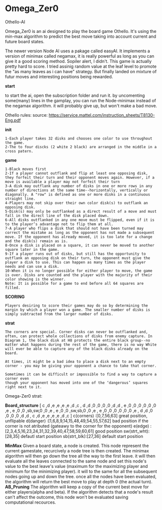 # Omega_Zer0

 Othello-AI

 Omega_Zer0 is an ai designed to play the board game Othello.
 It's using the min-max algorithm to predict the best move taking into account current and future board states.
 
 The newer version Node AI uses a pakage called easyAI. It implements a version of minimax called negamax, it is really powerful as long as you can give it a good scoring method. Sopiler alert, I didn't. This game is actually pretty hard to score. I tried assinig random value at the leaf level to promote the "as many leaves as i can have" strategy. But finally landed on mixture of futur moves and interesting positions being rewarded.

__start__

to start the ai, open the subscription folder and run it.
by uncomenting some(many) lines in the gamplay, you can run the Node-minimax instead of the negamax algorithm. it will probably give up, but won't make a bad move.

Othello rules: 
    source: https://service.mattel.com/instruction_sheets/T8130-Eng.pdf

__init__

    1-Each player takes 32 disks and chooses one color to use throughout the game.
    2-The to four discks (2 white 2 black) are arranged in the middle in a cross patern. 

__game__

    1-Black moves first
    2-If a player cannot outflank and flip at least one opposing disk, they forfeit their turn and their opponent moves again. However, if a move is available a player may not forfeit their turn
    3-A disk may outflank any number of disks in one or more rows in any number of directions at the same time--horizontally, vertically or diagonally. A "row" is defined as one or more disks in a continuous straight line.
    4-Players may not skip over their own color disk(s) to outflank an opposing disk.
    5-Disk(s) may only be outflanked as a direct result of a move and must fall in the direct line of the disk placed down.
    6-All disks outflanked in any one move must be flipped, even if it is to the player’s advantage not to flip them at all.
    7-A player who flips a disk that should not have been turned may correct the mistake as long as the opponent has not made a subsequent move. If the opponent has already moved, it is too late for a change and the disk(s) remain as is.
    8-Once a disk is placed on a square, it can never be moved to another square later in the game.
    9-If a player runs out of disks, but still has the opportunity to outflank an opposing disk on their turn, the opponent must give the player a disk to use. This can happen as many times as the player needs and can use a disk.
    10-When it is no longer possible for either player to move, the game is over. Disks are counted and the player with the majority of their color showing is the winner.
    Note: It is possible for a game to end before all 64 squares are filled.

__SCORING__

    Players desiring to score their games may do so by determining the margin by which a player won a game. The smaller number of disks is simply subtracted from the larger number of disks.

__strat__

    The corners are special. Corner disks can never be outflanked and, often, can protect whole collections of disks from enemy capture. In Diagram 1, the black disk at H8 protects the entire black group--no matter what happens during the rest of the game, there is no way White will ever be able to capture any of the black disks already on the board.

    At times, it might be a bad idea to place a disk next to an empty corner - you may be giving your opponent a chance to take that corner.

    Sometimes it can be difficult or impossible to find a way to capture a corner even
    though your opponent has moved into one of the ‘dangerous’ squares right next to it.


Omega-Zer0 strat: 

__Board_structure__
    [
    c ,d ,e ,e ,e ,e ,d ,c ,
    d ,d ,0 ,0 ,0 ,0 ,d ,d ,
    e ,0 ,0 ,0 ,0 ,0 ,0 ,e ,
    e ,0 ,0 ,sb,sw,0 ,0 ,e ,
    e ,0 ,0 ,sw,sb,0 ,0 ,e ,
    e ,0 ,0 ,0 ,0 ,0 ,0 ,e ,
    d ,d ,0 ,0 ,0 ,0 ,d ,d ,
    c ,d ,e ,e ,e ,e ,d ,c
    ]
    c(corners)  :[0,7,56,63] great position, unflipable 
    d(danger)   :[1,6,8,9,14,15,48,49,54,55,57,62] bad position if the corner is not atributed (gateawy to the corner for the opponent)
    e(edge)     :[2,3,4,5,16,23,24,31,32,39,40,47,58,59,60,61] good position
    sw(strt_wht):[28,35] defautl start position 
    sb(strt_blk):[27,36] default start position 


__MinMax__
    Given a board state, a node is created. This node represent the current gamestate, recurcively a node tree is then created. The minimax algorithm will then go down the tree all the way to the first leave. it will then evaluate all the leaves connected to the same node and set this node's value to the best leave's value (maximum for the maximizing player and minimum for the minimizing player). it will to the same for all the subsequent nodes going up and down the tree. 
    once all the nodes have been evaluated, the algorithm will return the best move to play at depth 0 (the actual turn).
__AB_Pruning__
    The algorithm will keep a copy of the current best move for either players(alpha and beta). If the algorithm detects that a node's result can't affect the outcome, this node won't be evaluated saving computational recources. 



